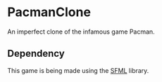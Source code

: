 # PacmanClone
An imperfect clone of the infamous game Pacman.

## Dependency
This game is being made using the [SFML](https://github.com/SFML/SFML) library.
